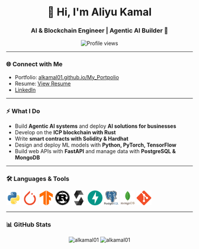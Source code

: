 <h1 align="center">👋 Hi, I'm Aliyu Kamal</h1>
<h3 align="center">AI & Blockchain Engineer | Agentic AI Builder 🚀</h3>

<p align="center">
  <img src="https://komarev.com/ghpvc/?username=alkamal01&label=Profile%20views&color=0e75b6&style=flat" alt="Profile views" />
</p>

---

### 🌐 Connect with Me
- Portfolio: [alkamal01.github.io/My_Portpolio](https://alkamal01.github.io/My_Portpolio/)  
- Resume: [View Resume](https://alkamal01.github.io/My_Portpolio/resume/)  
- [LinkedIn](https://linkedin.com/in/alkamal)  

---

### ⚡ What I Do
- Build **Agentic AI systems** and deploy **AI solutions for businesses**  
- Develop on the **ICP blockchain with Rust**  
- Write **smart contracts with Solidity & Hardhat**  
- Design and deploy ML models with **Python, PyTorch, TensorFlow**  
- Build web APIs with **FastAPI** and manage data with **PostgreSQL & MongoDB**  

---

### 🛠️ Languages & Tools
<p align="left">
  <img src="https://raw.githubusercontent.com/devicons/devicon/master/icons/python/python-original.svg" width="40" height="40" alt="Python"/>
  <img src="https://raw.githubusercontent.com/devicons/devicon/master/icons/pytorch/pytorch-original.svg" width="40" height="40" alt="PyTorch"/>
  <img src="https://raw.githubusercontent.com/devicons/devicon/master/icons/tensorflow/tensorflow-original.svg" width="40" height="40" alt="TensorFlow"/>
  <img src="https://raw.githubusercontent.com/devicons/devicon/master/icons/rust/rust-plain.svg" width="40" height="40" alt="Rust"/>
  <img src="https://raw.githubusercontent.com/devicons/devicon/master/icons/solidity/solidity-original.svg" width="40" height="40" alt="Solidity"/>
  <img src="https://raw.githubusercontent.com/devicons/devicon/master/icons/fastapi/fastapi-original.svg" width="40" height="40" alt="FastAPI"/>
  <img src="https://raw.githubusercontent.com/devicons/devicon/master/icons/postgresql/postgresql-original-wordmark.svg" width="40" height="40" alt="PostgreSQL"/>
  <img src="https://raw.githubusercontent.com/devicons/devicon/master/icons/mongodb/mongodb-original-wordmark.svg" width="40" height="40" alt="MongoDB"/>
  <img src="https://raw.githubusercontent.com/devicons/devicon/master/icons/git/git-original.svg" width="40" height="40" alt="Git"/>
</p>

---

### 📊 GitHub Stats
<p align="center">
  <img src="https://github-readme-stats.vercel.app/api?username=alkamal01&show_icons=true&theme=dark" alt="alkamal01" />
  <img src="https://github-readme-streak-stats.herokuapp.com/?user=alkamal01&theme=dark" alt="alkamal01" />
</p>
